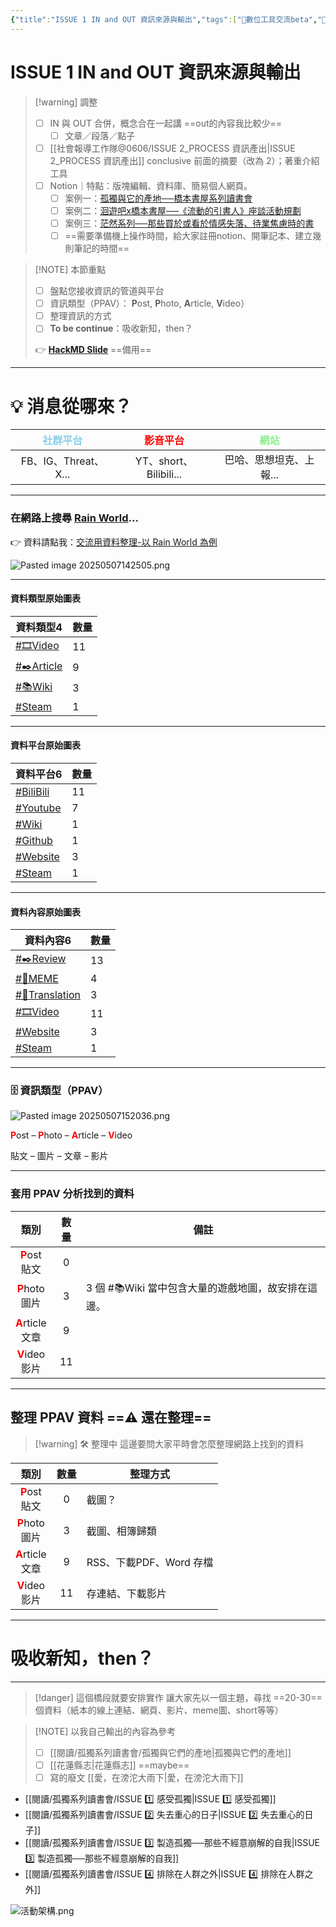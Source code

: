```yaml
---
{"title":"ISSUE 1 IN and OUT 資訊來源與輸出","tags":["📝數位工具交流beta","🎯學習歷程檔案","self_learing"],"status":"⚒️ Doing","dg-publish":true,"type":["📰Slide"],"hackmd":{"url":"https://hackmd.io/U7hMvfodRbqYJZImWkKT3A","title":"ISSUE 1 IN 資訊來源","lastSync":"2025-05-07T07:54:10.031Z"},"permalink":"/社會報導工作隊@0606/ISSUE 1 IN and OUT 資訊來源與輸出/","dgPassFrontmatter":true,"created":"2025-05-07T13:09:00.476+08:00","updated":"2025-05-10T22:01:51.968+08:00"}
---
```


# ISSUE 1 IN and OUT 資訊來源與輸出


> [!warning] 調整
> - [ ] IN 與 OUT 合併，概念合在一起講 ==out的內容我比較少==
> 	- [ ] 文章／段落／點子
> - [ ]  [[社會報導工作隊@0606/ISSUE 2_PROCESS 資訊產出\|ISSUE 2_PROCESS 資訊產出]] conclusive 前面的摘要（改為 2）；著重介紹工具
> 	- [ ] Notion｜特點：版塊編輯、資料庫、簡易個人網頁。
> 		- [ ] 案例一：[孤獨與它的產地──橋本書屋系列讀書會](https://grizzled-ankle-932.notion.site/288e1fd1ff874afc87ebbeec1f3773ba?pvs=4)
> 		- [ ] 案例二：[洄遊吧x橋本書屋──《流動的引書人》座談活動規劃](https://grizzled-ankle-932.notion.site/x-a1559ebe56564d33961fe492938ea226?pvs=4)
> 		- [ ] 案例三：[茫然系列──那些買於或看於情感失落、待業焦慮時的書](https://grizzled-ankle-932.notion.site/f21d7ba2f63342fbb1b40aece92a0896?pvs=4)
> 		- [ ] ==需要準備機上操作時間，給大家註冊notion、開筆記本、建立幾則筆記的時間==

> [!NOTE] 本節重點
> - [ ] 盤點您接收資訊的管道與平台
> - [ ] 資訊類型（PPAV）： **P**ost, **P**hoto, **A**rticle, **V**ideo）
> - [ ] 整理資訊的方式
> - [ ] **To be continue**：吸收新知，then？
> 
> 👉 [**HackMD Slide**](https://hackmd.io/@tree10zi23/BJcoW5dxxg#/)   ==備用==

---


# 💡 消息從哪來？

| <font color="skyblue">社群平台</font> | <font color="red">影音平台</font> | <font color="lightgreen">網站</font> |
| :-------------------------------: | :---------------------------: | :--------------------------------: |
|         FB、IG、Threat、X...         |     YT、short、Bilibili...      |           巴哈、思想坦克、上報...            |


---

### 在網路上搜尋 [Rain World](https://store.steampowered.com/app/312520/Rain_World/)...



👉 資料請點我：[交流用資料整理-以 Rain World 為例](https://bravetree318.netlify.app/%E7%A4%BE%E6%9C%83%E5%A0%B1%E5%B0%8E%E5%B7%A5%E4%BD%9C%E9%9A%8A@0606/%E4%BA%A4%E6%B5%81%E7%94%A8%E8%B3%87%E6%96%99%E6%95%B4%E7%90%86-%E4%BB%A5%20rain%20world%20%E7%82%BA%E4%BE%8B/)

![Pasted image 20250507142505.png](/img/user/img/Pasted%20image%2020250507142505.png)


---


#### 資料類型原始圖表

<div><table class="dataview table-view-table"><thead class="table-view-thead"><tr class="table-view-tr-header"><th class="table-view-th"><span>資料類型</span><span class="dataview small-text">4</span></th><th class="table-view-th"><span>數量</span></th></tr></thead><tbody class="table-view-tbody"><tr><td><span><a href="#🎞️Video" class="tag" target="_blank" rel="noopener nofollow">#🎞️Video</a></span></td><td>11</td></tr><tr><td><span><a href="#✒️Article" class="tag" target="_blank" rel="noopener nofollow">#✒️Article</a></span></td><td>9</td></tr><tr><td><span><a href="#📚Wiki" class="tag" target="_blank" rel="noopener nofollow">#📚Wiki</a></span></td><td>3</td></tr><tr><td><span><a href="#Steam" class="tag" target="_blank" rel="noopener nofollow">#Steam</a></span></td><td>1</td></tr></tbody></table></div>



---


#### 資料平台原始圖表


<div><table class="dataview table-view-table"><thead class="table-view-thead"><tr class="table-view-tr-header"><th class="table-view-th"><span>資料平台</span><span class="dataview small-text">6</span></th><th class="table-view-th"><span>數量</span></th></tr></thead><tbody class="table-view-tbody"><tr><td><span><a href="#BiliBili" class="tag" target="_blank" rel="noopener nofollow">#BiliBili</a></span></td><td>11</td></tr><tr><td><span><a href="#Youtube" class="tag" target="_blank" rel="noopener nofollow">#Youtube</a></span></td><td>7</td></tr><tr><td><span><a href="#Wiki" class="tag" target="_blank" rel="noopener nofollow">#Wiki</a></span></td><td>1</td></tr><tr><td><span><a href="#Github" class="tag" target="_blank" rel="noopener nofollow">#Github</a></span></td><td>1</td></tr><tr><td><span><a href="#Website" class="tag" target="_blank" rel="noopener nofollow">#Website</a></span></td><td>3</td></tr><tr><td><span><a href="#Steam" class="tag" target="_blank" rel="noopener nofollow">#Steam</a></span></td><td>1</td></tr></tbody></table></div>



---



#### 資料內容原始圖表

<div><table class="dataview table-view-table"><thead class="table-view-thead"><tr class="table-view-tr-header"><th class="table-view-th"><span>資料內容</span><span class="dataview small-text">6</span></th><th class="table-view-th"><span>數量</span></th></tr></thead><tbody class="table-view-tbody"><tr><td><span><a href="#✒️Review" class="tag" target="_blank" rel="noopener nofollow">#✒️Review</a></span></td><td>13</td></tr><tr><td><span><a href="#🤪MEME" class="tag" target="_blank" rel="noopener nofollow">#🤪MEME</a></span></td><td>4</td></tr><tr><td><span><a href="#📑Translation" class="tag" target="_blank" rel="noopener nofollow">#📑Translation</a></span></td><td>3</td></tr><tr><td><span><a href="#🎞️Video" class="tag" target="_blank" rel="noopener nofollow">#🎞️Video</a></span></td><td>11</td></tr><tr><td><span><a href="#Website" class="tag" target="_blank" rel="noopener nofollow">#Website</a></span></td><td>3</td></tr><tr><td><span><a href="#Steam" class="tag" target="_blank" rel="noopener nofollow">#Steam</a></span></td><td>1</td></tr></tbody></table></div>


---


### 🗄️ 資訊類型（PPAV）

![Pasted image 20250507152036.png](/img/user/img/Pasted%20image%2020250507152036.png)

<font color="red"><b>P</b></font>ost – <font color="red"><b>P</b></font>hoto – <font color="red"><b>A</b></font>rticle –  <font color="red"><b>V</b></font>ideo

貼文 – 圖片 – 文章 – 影片


---

### 套用 PPAV 分析找到的資料

|                      類別                       | 數量  | 備註                               |
| :-------------------------------------------: | :-: | -------------------------------- |
|  <font color="red"><b>P</b></font>ost<br>貼文   |  0  |                                  |
|  <font color="red"><b>P</b></font>hoto<br>圖片  |  3  | 3 個 #📚Wiki  當中包含大量的遊戲地圖，故安排在這邊。 |
| <font color="red"><b>A</b></font>rticle<br>文章 |  9  |                                  |
|  <font color="red"><b>V</b></font>ideo<br>影片  | 11  |                                  |

---

## 整理 PPAV 資料 ==⚠️ 還在整理==


> [!warning] 🛠️ 整理中 
> 這邊要問大家平時會怎麼整理網路上找到的資料


|                      類別                       | 數量  | 整理方式              |
| :-------------------------------------------: | :-: | ----------------- |
|  <font color="red"><b>P</b></font>ost<br>貼文   |  0  | 截圖？               |
|  <font color="red"><b>P</b></font>hoto<br>圖片  |  3  | 截圖、相簿歸類           |
| <font color="red"><b>A</b></font>rticle<br>文章 |  9  | RSS、下載PDF、Word 存檔 |
|  <font color="red"><b>V</b></font>ideo<br>影片  | 11  | 存連結、下載影片          |

---


# 吸收新知，then？


---

> [!danger] 這個橋段就要安排實作
> 讓大家先以一個主題，尋找 ==20-30== 個資料（紙本的線上連結、網頁、影片、meme圖、short等等）




> [!NOTE] 以我自己輸出的內容為參考
> - [ ]   [[閱讀/孤獨系列讀書會/孤獨與它們的產地\|孤獨與它們的產地]]
> - [ ]   [[花蓮縣志\|花蓮縣志]] ==maybe==
> - [ ]  寫的廢文 [[愛，在滂沱大雨下\|愛，在滂沱大雨下]]


- [[閱讀/孤獨系列讀書會/ISSUE 1️⃣ 感受孤獨\|ISSUE 1️⃣ 感受孤獨]]
- [[閱讀/孤獨系列讀書會/ISSUE 2️⃣ 失去重心的日子\|ISSUE 2️⃣ 失去重心的日子]]
- [[閱讀/孤獨系列讀書會/ISSUE 3️⃣ 製造孤獨──那些不經意崩解的自我\|ISSUE 3️⃣ 製造孤獨──那些不經意崩解的自我]]
- [[閱讀/孤獨系列讀書會/ISSUE 4️⃣ 排除在人群之外\|ISSUE 4️⃣ 排除在人群之外]]

![活動架構.png](/img/user/img/%E6%B4%BB%E5%8B%95%E6%9E%B6%E6%A7%8B.png)







